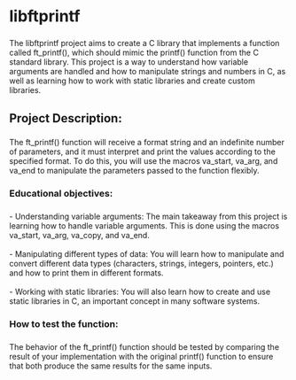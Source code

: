 <h1 align="left">libftprintf</h1>

###

<p align="left">The libftprintf project aims to create a C library that implements a function called ft_printf(), which should mimic the printf() function from the C standard library. This project is a way to understand how variable arguments are handled and how to manipulate strings and numbers in C, as well as learning how to work with static libraries and create custom libraries.</p>

###

<h2 align="left">Project Description:</h2>

###

<p align="left">The ft_printf() function will receive a format string and an indefinite number of parameters, and it must interpret and print the values according to the specified format. To do this, you will use the macros va_start, va_arg, and va_end to manipulate the parameters passed to the function flexibly.</p>

###

<h3 align="left">Educational objectives:</h3>

###

<p align="left">- Understanding variable arguments: The main takeaway from this project is learning how to handle variable arguments. This is done using the macros va_start, va_arg, va_copy, and va_end.<br><br>- Manipulating different types of data: You will learn how to manipulate and convert different data types (characters, strings, integers, pointers, etc.) and how to print them in different formats.<br><br>- Working with static libraries: You will also learn how to create and use static libraries in C, an important concept in many software systems.</p>

###

<h3 align="left">How to test the function:</h3>

###

<p align="left">The behavior of the ft_printf() function should be tested by comparing the result of your implementation with the original printf() function to ensure that both produce the same results for the same inputs.</p>

###
